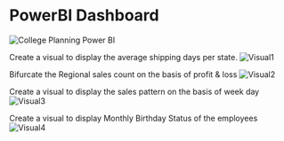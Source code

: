 # PowerBI Dashboard
![College Planning Power BI](https://github.com/Ritik-06101997/PowerBI/assets/41362257/b3a20313-0ad7-4d52-91f2-d31f8cb7bfe3)


Create a visual to display the average shipping days per state.
![Visual1](https://github.com/Ritik-06101997/PowerBI/assets/41362257/afb75894-5d71-4d6c-8474-64a275966449)


Bifurcate the Regional sales count on the basis of profit & loss
![Visual2](https://github.com/Ritik-06101997/PowerBI/assets/41362257/f1f1cd37-919a-409c-816c-5d880f879ff5)

Create a visual to display the sales pattern on the basis of week day
![Visual3](https://github.com/Ritik-06101997/PowerBI/assets/41362257/b5f80b48-5a61-4e3a-960b-44152ed74d51)

Create a visual to display Monthly Birthday Status of the employees
![Visual4](https://github.com/Ritik-06101997/PowerBI/assets/41362257/e286b979-67b5-4cfb-87dd-014a43979a9b)
